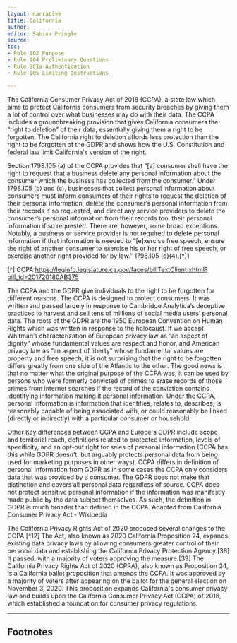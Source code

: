 ```yaml
---
layout: narrative
title: California
author:
editor: Sabina Pringle
source:
toc:
- Rule 102 Purpose
- Rule 104 Preliminary Questions
- Rule 901a Authentication
- Rule 105 Limiting Instructions

---
```


The California Consumer Privacy Act of 2018 (CCPA), a state law which aims to protect California consumers from security breaches by giving them a lot of control over what businesses may do with their data. The CCPA includes a groundbreaking provision that gives California consumers the “right to deletion” of their data, essentially giving them a right to be forgotten. The California right to deletion affords less protection than the right to be forgotten of the GDPR and shows how the U.S. Constitution and federal law limit California's version of the right.

Section 1798.105 (a) of the CCPA provides that “[a] consumer shall have the right to request that a business delete any personal information about the consumer which the business has collected from the consumer.” Under 1798.105 (b) and (c), businesses that collect personal information about consumers must inform consumers of their rights to request the deletion of their personal information, delete the consumer’s personal information from their records if so requested, and direct any service providers to delete the consumer’s personal information from their records too. their personal information if so requested. There are, however, some broad exceptions. Notably, a business or service provider is not required to delete personal information if that information is needed to “[e]xercise free speech, ensure the right of another consumer to exercise his or her right of free speech, or exercise another right provided for by law.” 1798.105 (d)(4).[^]1

[^]:CCPA https://leginfo.legislature.ca.gov/faces/billTextClient.xhtml?bill_id=201720180AB375

The CCPA and the GDPR give individuals to the right to be forgotten for different reasons. The CCPA is designed to protect consumers. It was written and passed largely in response to Cambridge Analytica’s deceptive practices to harvest and sell tens of millions of social media users’ personal data.  The roots of the GDPR are the 1950 European Convention on Human Rights which was written in response to the holocaust. If we accept Whitman’s characterization of European privacy law as “an aspect of dignity” whose fundamental values are respect and honor, and American privacy law as “an aspect of liberty” whose fundamental values are property and free speech, it is not surprising that the right to be forgotten differs greatly from one side of the Atlantic to the other. The good news is that no matter what the original purpose of the CCPA was, it can be used by persons who were formerly convicted of crimes to erase records of those crimes from internet searches if the record of the conviction contains identifying information making it personal information. Under the CCPA, personal information is information that identifies, relates to, describes, is reasonably capable of being associated with, or could reasonably be linked (directly or indirectly) with a particular consumer or household.

Other Key differences between CCPA and Europe's GDPR include scope and territorial reach, definitions related to protected information, levels of specificity, and an opt-out right for sales of personal information (CCPA has this while GDPR doesn't, but arguably protects personal data from being used for marketing purposes in other ways). CCPA differs in definition of personal information from GDPR as in some cases the CCPA only considers data that was provided by a consumer. The GDPR does not make that distinction and covers all personal data regardless of source. CCPA does not protect sensitive personal information if the information was manifestly made public by the data subject themselves. As such, the definition in GDPR is much broader than defined in the CCPA. Adapted from California Consumer Privacy Act - Wikipedia

The California Privacy Rights Act of 2020 proposed several changes to the CCPA.[^12] The Act, also known as 2020 California Proposition 24, expands existing data privacy laws by allowing consumers greater control of their personal data and establishing the California Privacy Protection Agency.[38] It passed, with a majority of voters approving the measure.[39] The California Privacy Rights Act of 2020 (CPRA), also known as Proposition 24, is a California ballot proposition that amends the CCPA. It was approved by a majority of voters after appearing on the ballot for the general election on November 3, 2020. This proposition expands California's consumer privacy law and builds upon the California Consumer Privacy Act (CCPA) of 2018, which established a foundation for consumer privacy regulations.

---

## Footnotes
